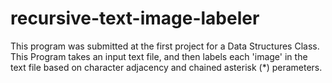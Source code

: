 # recursive-text-image-labeler
This program was submitted at the first project for a Data Structures Class. This Program takes an input text file, and then labels each 'image' in the text file based on character adjacency and chained asterisk (*) perameters.
